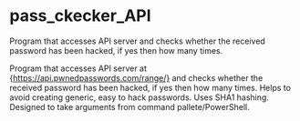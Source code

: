 # pass_ckecker_API
Program that accesses API server and checks whether the received password has been hacked, if yes then how many times.

Program that accesses API server at {https://api.pwnedpasswords.com/range/} and checks whether the received password has been hacked, if yes
then how many times. Helps to avoid creating generic, easy to hack passwords. Uses SHA1 hashing. 
Designed to take arguments from command pallete/PowerShell.
